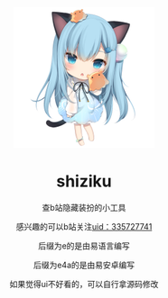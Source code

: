 <div align="center">
<img alt="LOGO" src="https://github.com/cyh946/shiziku/blob/main/shiziku.png" width="250" height="250" />

# shiziku
查b站隐藏装扮的小工具

感兴趣的可以b站关注[uid：335727741](https://space.bilibili.com/335727741)

后缀为e的是由易语言编写

后缀为e4a的是由易安卓编写

如果觉得ui不好看的，可以自行拿源码修改
